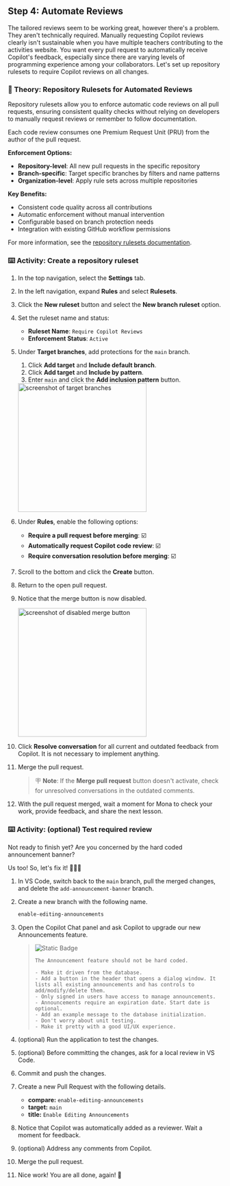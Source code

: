 ## Step 4: Automate Reviews

The tailored reviews seem to be working great, however there's a problem. They aren't technically required. Manually requesting Copilot reviews clearly isn't sustainable when you have multiple teachers contributing to the activities website. You want every pull request to automatically receive Copilot's feedback, especially since there are varying levels of programming experience among your collaborators. Let's set up repository rulesets to require Copilot reviews on all changes.

### 📖 Theory: Repository Rulesets for Automated Reviews

Repository rulesets allow you to enforce automatic code reviews on all pull requests, ensuring consistent quality checks without relying on developers to manually request reviews or remember to follow documentation.

Each code review consumes one Premium Request Unit (PRU) from the author of the pull request.

**Enforcement Options:**

- **Repository-level**: All new pull requests in the specific repository
- **Branch-specific**: Target specific branches by filters and name patterns
- **Organization-level**: Apply rule sets across multiple repositories

**Key Benefits:**

- Consistent code quality across all contributions
- Automatic enforcement without manual intervention
- Configurable based on branch protection needs
- Integration with existing GitHub workflow permissions

For more information, see the [repository rulesets documentation](https://docs.github.com/en/repositories/configuring-branches-and-merges-in-your-repository/managing-rulesets/about-rulesets).

### ⌨️ Activity: Create a repository ruleset

1. In the top navigation, select the **Settings** tab.

1. In the left navigation, expand **Rules** and select **Rulesets**.

1. Click the **New ruleset** button and select the **New branch ruleset** option.

1. Set the ruleset name and status:

   - **Ruleset Name**: `Require Copilot Reviews`
   - **Enforcement Status**: `Active`

1. Under **Target branches**, add protections for the `main` branch.

   1. Click **Add target** and **Include default branch**.
   1. Click **Add target** and **Include by pattern**.
   1. Enter `main` and click the **Add inclusion pattern** button.

   <img width="300" alt="screenshot of target branches" src="https://github.com/user-attachments/assets/217f205c-7a61-4ffa-a0a6-7e76ff8d7906"/>

1. Under **Rules**, enable the following options:

   - **Require a pull request before merging**: ☑️
   - **Automatically request Copilot code review**: ☑️
   - **Require conversation resolution before merging**: ☑️

1. Scroll to the bottom and click the **Create** button.

1. Return to the open pull request.

1. Notice that the merge button is now disabled.

   <img width="300" alt="screenshot of disabled merge button" src="https://github.com/user-attachments/assets/28e4cb05-f09d-423d-8c77-8f0ec61c73ad"/>

1. Click **Resolve conversation** for all current and outdated feedback from Copilot. It is not necessary to implement anything.

1. Merge the pull request.

   > 🪧 **Note**: If the **Merge pull request** button doesn't activate, check for unresolved conversations in the outdated comments.

1. With the pull request merged, wait a moment for Mona to check your work, provide feedback, and share the next lesson.

### ⌨️ Activity: (optional) Test required review

Not ready to finish yet? Are you concerned by the hard coded announcement banner?

Us too! So, let's fix it! 🧑‍🚀🚀

1. In VS Code, switch back to the `main` branch, pull the merged changes, and delete the `add-announcement-banner` branch.

1. Create a new branch with the following name.

   ```txt
   enable-editing-announcements
   ```

1. Open the Copilot Chat panel and ask Copilot to upgrade our new Announcements feature.

   > ![Static Badge](https://img.shields.io/badge/-Prompt-text?style=social&logo=github%20copilot)
   >
   > ```prompt
   > The Announcement feature should not be hard coded.
   >
   > - Make it driven from the database.
   > - Add a button in the header that opens a dialog window. It lists all existing announcements and has controls to add/modify/delete them.
   > - Only signed in users have access to manage announcements.
   > - Announcements require an expiration date. Start date is optional.
   > - Add an example message to the database initialization.
   > - Don't worry about unit testing.
   > - Make it pretty with a good UI/UX experience.
   > ```

1. (optional) Run the application to test the changes.

1. (optional) Before committing the changes, ask for a local review in VS Code.

1. Commit and push the changes.

1. Create a new Pull Request with the following details.

   - **compare:** `enable-editing-announcements`
   - **target:** `main`
   - **title:** `Enable Editing Announcements`

1. Notice that Copilot was automatically added as a reviewer. Wait a moment for feedback.

1. (optional) Address any comments from Copilot.

1. Merge the pull request.

1. Nice work! You are all done, again! 🎉
